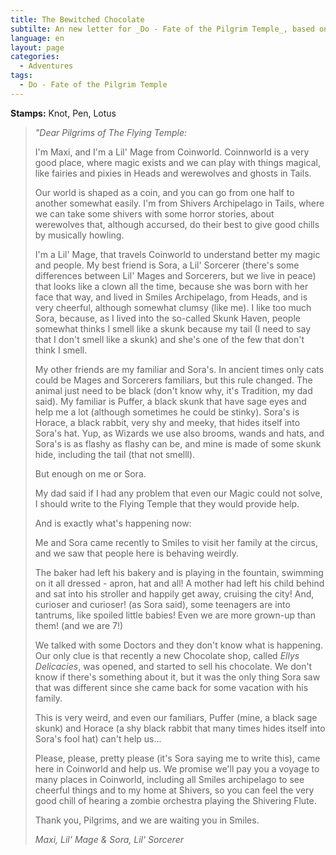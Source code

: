 ```yaml
---
title: The Bewitched Chocolate
subtilte: An new letter for _Do - Fate of the Pilgrim Temple_, based on a Tale from _Little Wizards_
language: en
layout: page
categories:
  - Adventures
tags:
  - Do - Fate of the Pilgrim Temple
---
```


__Stamps:__ Knot, Pen, Lotus

> _"Dear Pilgrims of The Flying Temple:_
>
> I'm Maxi, and I'm a Lil' Mage from Coinworld. Coinnworld is a very good place, where magic exists and we can play with things magical, like fairies and pixies in Heads and werewolves and ghosts in Tails. 
> 
> Our world is shaped as a coin, and you can go from one half to another somewhat easily. I'm from Shivers Archipelago in Tails, where we can take some shivers with some horror stories, about werewolves that, although accursed, do their best to give good chills by musically howling. 
> 
> I'm a Lil' Mage, that travels Coinworld to understand better my magic and people. My best friend is Sora, a Lil' Sorcerer (there's some differences between Lil' Mages and Sorcerers, but we live in peace) that looks like a clown all the time, because she was born with her face that way, and lived in Smiles Archipelago, from Heads, and is very cheerful, although somewhat clumsy (like me). I like too much Sora, because, as I lived into the so-called Skunk Haven, people somewhat thinks I smell like a skunk because my tail (I need to say that I don't smell like a skunk) and she's one of the few that don't think I smell. 
>
> My other friends are my familiar and Sora's. In ancient times only cats could be Mages and Sorcerers familiars, but this rule changed. The animal just need to be black (don't know why, it's Tradition, my dad said). My familiar is Puffer, a black skunk that have sage eyes and help me a lot (although sometimes he could be stinky). Sora's is Horace, a black rabbit, very shy and meeky, that hides itself into Sora's hat. Yup, as Wizards we use also brooms, wands and hats, and Sora's is as flashy as flashy can be, and mine is made of some skunk hide, including the tail (that not smelll).
> 
> But enough on me or Sora.
>
> My dad said if I had any problem that even our Magic could not solve, I should write to the Flying Temple that they would provide help.
>
> And is exactly what's happening now:
>
> Me and Sora came recently to Smiles to visit her family at the circus, and we saw that people here is behaving weirdly. 
> 
> The baker had left his bakery and is playing in the fountain, swimming on it all dressed - apron, hat and all!  A mother had left his child behind and sat into his stroller and happily get away, cruising the city! And, curioser and curioser! (as Sora said), some teenagers are into tantrums, like  spoiled little babies! Even we are more grown-up than them! (and we are 7!)
> 
> We talked with some Doctors and they don't know what is happening. Our only clue is that recently a new Chocolate shop, called _Ellys Delicacies_, was opened, and started to sell his chocolate. We don't know if there's something about it, but it was the only thing Sora saw that was different since she came back for some vacation with his family.
>
> This is very weird, and even our familiars, Puffer (mine, a black sage skunk) and Horace (a shy black rabbit that many times hides itself into Sora's fool hat) can't help us...
>
> Please, please, pretty please (it's Sora saying me to write this), came here in Coinworld and help us. We promise we'll pay you a voyage to many places in Coinworld, including all Smiles archipelago to see cheerful things and to my home at Shivers, so you can feel the very good chill of hearing a zombie orchestra playing the Shivering Flute.
>
> Thank you, Pilgrims, and we are waiting you in Smiles.
>
> _Maxi, Lil' Mage & Sora, Lil' Sorcerer_



